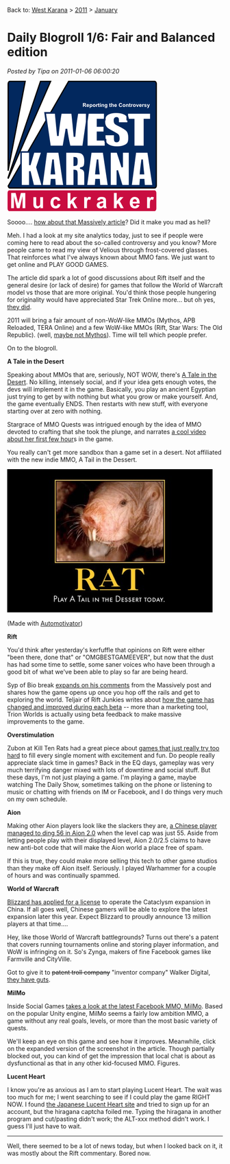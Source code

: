 Back to: [West Karana](/posts/westkarana.md) > [2011](/posts/2011/westkarana.md) > [January](./westkarana.md)
# Daily Blogroll 1/6: Fair and Balanced edition

*Posted by Tipa on 2011-01-06 06:00:20*

[![](../../../uploads/2011/01/fox.png "West Karana News")](../../../uploads/2011/01/fox.png)

Soooo.... [how about that Massively article](http://massively.joystiq.com/2011/01/04/rift-beta-events-impressions-from-the-staff/)? Did it make you mad as hell?

Meh. I had a look at my site analytics today, just to see if people were coming here to read about the so-called controversy and you know? More people came to read my view of Velious through frost-covered glasses. That reinforces what I've always known about MMO fans. We just want to get online and PLAY GOOD GAMES.

The article did spark a lot of good discussions about Rift itself and the general desire (or lack of desire) for games that follow the World of Warcraft model vs those that are more original. You'd think those people hungering for originality would have appreciated Star Trek Online more... but oh yes, [they did](http://massively.joystiq.com/2011/01/03/massivelys-2010-players-choice-awards-results/).

2011 will bring a fair amount of non-WoW-like MMOs (Mythos, APB Reloaded, TERA Online) and a few WoW-like MMOs (Rift, Star Wars: The Old Republic). (well, [maybe not Mythos](http://forums.redbana.com/showthread.php?p=835196)). Time will tell which people prefer.

On to the blogroll.


**A Tale in the Desert**

Speaking about MMOs that are, seriously, NOT WOW, there's [A Tale in the Desert](http://www.atitd.com/). No killing, intensely social, and if your idea gets enough votes, the devs will implement it in the game. Basically, you play an ancient Egyptian just trying to get by with nothing but what you grow or make yourself. And, the game eventually ENDS. Then restarts with new stuff, with everyone starting over at zero with nothing.

Stargrace of MMO Quests was intrigued enough by the idea of MMO devoted to crafting that she took the plunge, and narrates [a cool video about her first few hour](http://mmoquests.com/2011/01/05/tail-in-the-desert/)s in the game.

You really can't get more sandbox than a game set in a desert. Not affiliated with the new indie MMO, A Tail in the Dessert.

[![](../../../uploads/2011/01/automotivator-480x334.jpg "A Tail in the Dessert")](../../../uploads/2011/01/automotivator.jpg)

(Made with [Automotivator](http://wigflip.com/automotivator/))

**Rift**

You'd think after yesterday's kerfuffle that opinions on Rift were either "been there, done that" or "OMGBESTGAMEEVER", but now that the dust has had some time to settle, some saner voices who have been through a good bit of what we've been able to play so far are being heard. 

Syp of Bio break [expands on his comments](http://biobreak.wordpress.com/2011/01/05/rift-details-and-schmetails/) from the Massively post and shares how the game opens up once you hop off the rails and get to exploring the world. Teljair of Rift Junkies writes about [how the game has changed and improved during each beta](http://www.riftjunkies.com/2011/01/05/my-beta-experience/) -- more than a marketing tool, Trion Worlds is actually using beta feedback to make massive improvements to the game.

**Overstimulation**

Zubon at Kill Ten Rats had a great piece about [games that just really try too hard](http://www.killtenrats.com/2011/01/05/matting/) to fill every single moment with excitement and fun. Do people really appreciate slack time in games? Back in the EQ days, gameplay was very much terrifying danger mixed with lots of downtime and social stuff. But these days, I'm not just playing a game. I'm playing a game, maybe watching The Daily Show, sometimes talking on the phone or listening to music or chatting with friends on IM or Facebook, and I do things very much on my own schedule.

**Aion**

Making other Aion players look like the slackers they are, [a Chinese player managed to ding 56 in Aion 2.0](http://news.mmosite.com/content/2011-01-04/aion_2_0_player_reached_level_56_and_broke_wtf_record.shtml) when the level cap was just 55. Aside from letting people play with their displayed level, Aion 2.0/2.5 claims to have new anti-bot code that will make the Aion world a place free of spam.

If this is true, they could make more selling this tech to other game studios than they make off Aion itself. Seriously. I played Warhammer for a couple of hours and was continually spammed.

**World of Warcraft**

[Blizzard has applied for a license](http://www.tradingmarkets.com/news/stock-alert/ntes_netease-applies-for-cn-license-of-wow-cataclysm-earliest-debut-in-q2-1402285.html) to operate the Cataclysm expansion in China. If all goes well, Chinese gamers will be able to explore the latest expansion later this year. Expect Blizzard to proudly announce 13 million players at that time....

Hey, like those World of Warcraft battlegrounds? Turns out there's a patent that covers running tournaments online and storing player information, and WoW is infringing on it. So's Zynga, makers of fine Facebook games like Farmville and CityVille.

Got to give it to ~~patent troll company~~ "inventor company" Walker Digital, [they have guts](http://techcrunch.com/2011/01/05/walker-digital-zynga-activision-and-blizzard/).

**MilMo**

Inside Social Games [takes a look at the latest Facebook MMO, MilMo](http://www.insidesocialgames.com/2011/01/04/more-mmos-come-to-facebook-with-milmo/). Based on the popular Unity engine, MilMo seems a fairly low ambition MMO, a game without any real goals, levels, or more than the most basic variety of quests.

We'll keep an eye on this game and see how it improves. Meanwhile, click on the expanded version of the screenshot in the article. Though partially blocked out, you can kind of get the impression that local chat is about as dysfunctional as that in any other kid-focused MMO. Figures.

**Lucent Heart**

I know you're as anxious as I am to start playing Lucent Heart. The wait was too much for me; I went searching to see if I could play the game RIGHT NOW. I found [the Japanese Lucent Heart site](http://lh.gamania.co.jp/entrance/) and tried to sign up for an account, but the hiragana captcha foiled me. Typing the hiragana in another program and cut/pasting didn't work; the ALT-xxx method didn't work. I guess I'll just have to wait.

---

Well, there seemed to be a lot of news today, but when I looked back on it, it was mostly about the Rift commentary. Bored now.

